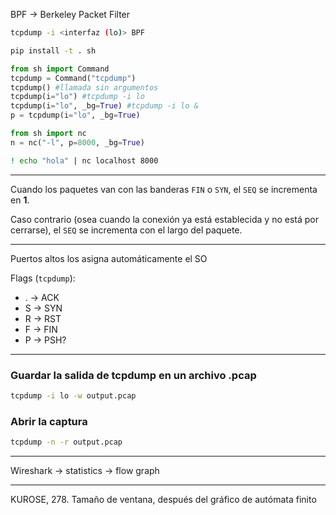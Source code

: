 BPF -> Berkeley Packet Filter

```bash
tcpdump -i <interfaz (lo)> BPF
```

```bash
pip install -t . sh
```

```python
from sh import Command
tcpdump = Command("tcpdump")
tcpdump() #llamada sin argumentos
tcpdump(i="lo") #tcpdump -i lo
tcpdump(i="lo", _bg=True) #tcpdump -i lo &
p = tcpdump(i="lo", _bg=True)
```

```python
from sh import nc
n = nc("-l", p=8000, _bg=True)
```

```bash
! echo "hola" | nc localhost 8000
```

---

Cuando los paquetes van con las banderas `FIN` o `SYN`, el `SEQ` se incrementa en **1**.

Caso contrario (osea cuando la conexión ya está establecida y no está por cerrarse), el `SEQ` se incrementa con el largo del paquete.

---

Puertos altos los asigna automáticamente el SO

Flags (`tcpdump`):

* . -> ACK
* S -> SYN
* R -> RST
* F -> FIN
* P -> PSH?

---

### Guardar la salida de tcpdump en un archivo .pcap

```bash
tcpdump -i lo -w output.pcap
```

### Abrir la captura

```bash
tcpdump -n -r output.pcap
```

---

Wireshark -> statistics -> flow graph

---

KUROSE, 278. Tamaño de ventana, después del gráfico de autómata finito
